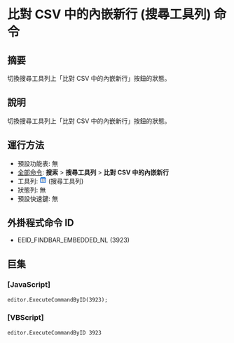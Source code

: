 # 比對 CSV 中的內嵌新行 (搜尋工具列) 命令

## 摘要

切換搜尋工具列上「比對 CSV 中的內嵌新行」按鈕的狀態。

## 說明

切換搜尋工具列上「比對 CSV 中的內嵌新行」按鈕的狀態。

## 運行方法

- 預設功能表: 無
- [全部命令](../tools/all_commands): **搜索**
\> **搜尋工具列** \> **比對 CSV 中的內嵌新行**
- 工具列: ![](../../images/find_embedded_newlines.png) (搜尋工具列)
- 狀態列: 無
- 預設快速鍵: 無

## 外掛程式命令 ID

- EEID\_FINDBAR\_EMBEDDED\_NL (3923)

## 巨集

### \[JavaScript\]

```
editor.ExecuteCommandByID(3923);
```

### \[VBScript\]

```
editor.ExecuteCommandByID 3923
```
